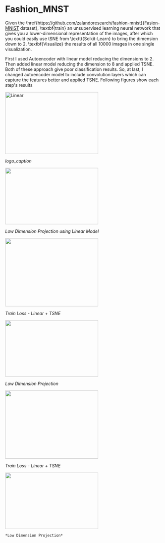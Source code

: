 # Fashion_MNST

Given the \href{https://github.com/zalandoresearch/fashion-mnist}{Fasion-MNIST dataset}, \textbf{train} an unsupervised learning neural network that gives you a lower-dimensional representation of the images, after which you could easily use tSNE from \texttt{Scikit-Learn} to bring the dimension down to 2. \textbf{Visualize} the results of all 10000 images in one single visualization.


First I used Autoencoder with linear model reducing the dimensions to 2. Then added linear model reducing the dimension to 8 and applied TSNE. Both of these approach give poor classification results. So, at last, I changed autoencoder model to include convolution layers which can capture the features better and applied TSNE. Following figures show each step's results 


<p float="left">
  <img src="https://user-images.githubusercontent.com/57395643/233425046-378293ca-0ae5-4c6c-bd69-480efddad9e3.png" width=300 height=200 alt="Linear"/>
  
  <em>logo_caption</em>

  
  <img src="https://user-images.githubusercontent.com/57395643/233425090-c98509d9-54b8-492b-98da-5cebc327c9f5.png" width=300 height=182 alt=""/>
  
  *Low Dimension Projection using Linear Model*
</p>


<p float="left">
 <img src="https://user-images.githubusercontent.com/57395643/233425151-5b068830-6308-4528-82c4-24dcf9803102.png" width=300 height=220 alt=""/>
  
 *Train Loss - Linear + TSNE*
  
 <img src="https://user-images.githubusercontent.com/57395643/233425219-a6820f15-00f7-4c51-8132-392ad1f578ef.png" width=300 height=182 alt=""/>
  
  *Low Dimension Projection*
</p>


<p float="left">
  <img src="https://user-images.githubusercontent.com/57395643/233425443-5d32e070-9b17-44ee-8f02-2f9bfdb354e0.png" width=300 height=220 alt=""/>
  
   *Train Loss - Linear + TSNE*
  
  <img src="https://user-images.githubusercontent.com/57395643/233425373-6ddd9f26-d55b-4919-b7ff-698cd5e1e120.png" width=300 height=182 alt=""/>
  
    *Low Dimension Projection*
</p>

